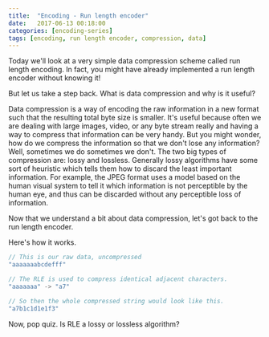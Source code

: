 ```yaml
---
title:  "Encoding - Run length encoder"
date:   2017-06-13 00:18:00
categories: [encoding-series]
tags: [encoding, run length encoder, compression, data]
---
```


Today we'll look at a very simple data compression scheme called run length encoding. In fact, you might have already implemented a run length encoder without knowing it!

But let us take a step back. What is data compression and why is it useful? 

Data compression is a way of encoding the raw information in a new format such that the resulting total byte size is smaller. It's useful because often we are dealing with large images, video, or any byte stream really and having a way to compress that information can be very handy. But you might wonder, how do we compress the information so that we don't lose any information? Well, sometimes we do sometimes we don't. The two big types of compression are: lossy and lossless. Generally lossy algorithms have some sort of heuristic which tells them how to discard the least important information. For example, the JPEG format uses a model based on the human visual system to tell it which information is not perceptible by the human eye, and thus can be discarded without any perceptible loss of information.

Now that we understand a bit about data compression, let's got back to the run length encoder. 

Here's how it works.

```cpp
// This is our raw data, uncompressed
"aaaaaaabcdefff"

// The RLE is used to compress identical adjacent characters.
"aaaaaaa" -> "a7"

// So then the whole compressed string would look like this.
"a7b1c1d1e1f3" 
```

Now, pop quiz. Is RLE a lossy or lossless algorithm? 

